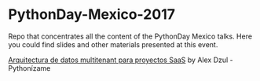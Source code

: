 # PythonDay-Mexico-2017
Repo that concentrates all the content of the PythonDay Mexico talks. Here you could find slides and other materials presented at this event.

[Arquitectura de datos multitenant para proyectos SaaS](https://goo.gl/dVr0Zq) by Alex Dzul - Pythonízame
